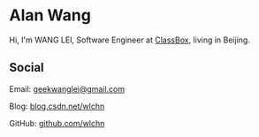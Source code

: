 Alan Wang
===============

Hi, I'm WANG LEI, Software Engineer at <a href="http://kechenggezi.com" target="_blank">ClassBox</a>, living in Beijing.

## Social

Email: <a href="mailto:geekwanglei@gmail.com">geekwanglei@gmail.com</a>  

Blog: <a href="http://blog.csdn.net/wlchn" target="_blank">blog.csdn.net/wlchn</a>

GitHub: <a href="http://github.com/wlchn" target="_blank">github.com/wlchn</a>  
